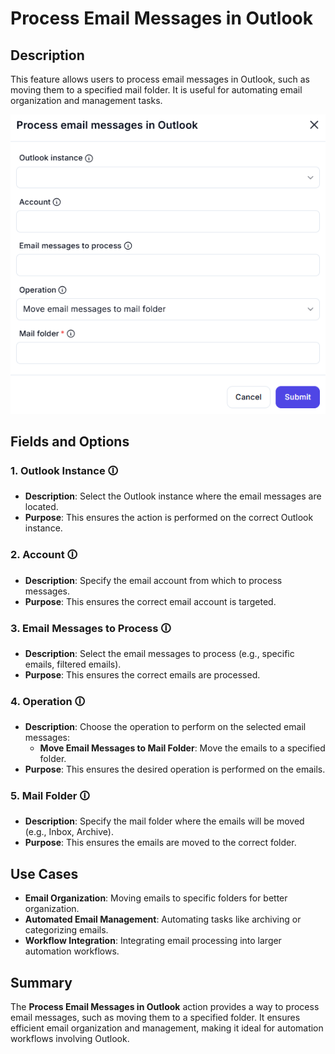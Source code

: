 # Process Email Messages in Outlook  

## Description

This feature allows users to process email messages in Outlook, such as moving them to a specified mail folder. It is useful for automating email organization and management tasks.  

![Process Email Messages in Outlook](process-email-messages-in-outlook.png)  

## Fields and Options  

### 1. **Outlook Instance** 🛈

- **Description**: Select the Outlook instance where the email messages are located.  
- **Purpose**: This ensures the action is performed on the correct Outlook instance.  

### 2. **Account** 🛈

- **Description**: Specify the email account from which to process messages.  
- **Purpose**: This ensures the correct email account is targeted.  

### 3. **Email Messages to Process** 🛈

- **Description**: Select the email messages to process (e.g., specific emails, filtered emails).  
- **Purpose**: This ensures the correct emails are processed.  

### 4. **Operation** 🛈

- **Description**: Choose the operation to perform on the selected email messages:  
  - **Move Email Messages to Mail Folder**: Move the emails to a specified folder.  
- **Purpose**: This ensures the desired operation is performed on the emails.  

### 5. **Mail Folder** 🛈

- **Description**: Specify the mail folder where the emails will be moved (e.g., Inbox, Archive).  
- **Purpose**: This ensures the emails are moved to the correct folder.

## Use Cases

- **Email Organization**: Moving emails to specific folders for better organization.  
- **Automated Email Management**: Automating tasks like archiving or categorizing emails.  
- **Workflow Integration**: Integrating email processing into larger automation workflows.  

## Summary

The **Process Email Messages in Outlook** action provides a way to process email messages, such as moving them to a specified folder. It ensures efficient email organization and management, making it ideal for automation workflows involving Outlook.
